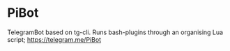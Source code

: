 # PiBot
TelegramBot based on tg-cli. Runs bash-plugins through an organising Lua script; https://telegram.me/PiBot
